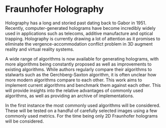 # Fraunhofer Holography

Holography has a long and storied past dating back to Gabor in 1951. Recently, computer-generated holograms have become incredibly widely used in applications such as telecoms, additive manufacture and optical trapping. Holography is currently drawing a lot of attention as it promises to eliminate the vergence-accommodation conflict problem in 3D augment reality and virtual reality systems. 

A wide range of algorithms is now available for generating holograms, with more algorithms being constantly proposed as well as improvements to existing algorithms. While authors regularly compare their algorithms to stalwarts such as the Gerchberg-Saxton algorithm, it is often unclear how more modern algorithms compare to each other. This work aims to implement current algorithms and benchmark them against each other. This will provide insights into the relative advantages of commonly used algorithms, as well as providing an archive of implementations.

In the first instance the most commonly used algorithms will be considered. These will be tested on a handful of carefully selected images using a few commonly used metrics. For the time being only 2D Fraunhofer holograms will be considered.
